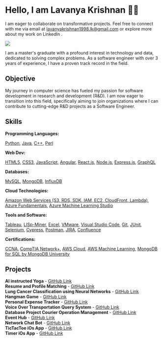# Hello, I am Lavanya Krishnan 👋🏻

I am eager to collaborate on transformative projects. Feel free to connect with me via email at lavanyakrishnan1998.lk@gmail.com or explore more about my work on LinkedIn .

<a href="https://www.linkedin.com/in/krishnanlavanya/"><img src="https://img.shields.io/badge/-LinkedIn-0072b1?&style=for-the-badge&logo=linkedin&logoColor=white" /></a>

I am a master's graduate with a profound interest in technology and data, dedicated to solving complex problems. As a software engineer with over 3 years of experience, I have a proven track record in the field.

## Objective

My journey in computer science has fueled my passion for software development in research and development (R&D). I am now eager to transition into this field, specifically aiming to join organizations where I can contribute to cutting-edge R&D projects as a Software Engineer.

## Skills

**Programming Languages:**  

[Python](#), [Java](#), [C++](#), [Perl](#)

**Web Dev:**  

[HTML5](#), [CSS3](#), [JavaScript](#), [Angular](#), [React.js](#), [Node.js](#), [Express.js](#), [GraphQL](#)

**Databases:**  

[MySQL](#), [MongoDB](#), [InfluxDB](#)

**Cloud Technologies:**  

[Amazon Web Services (S3, RDS, SDK, IAM, EC2, CloudFront, Lambda)](#), [Azure Fundamentals](#), [Azure Machine Learning Studio](#)

**Tools and Software:**  

[Tableau](#), [LISp-Miner](#), [Excel](#), [VMware](#), [Visual Studio Code](#), [Git](#), [JUnit](#), [Selenium](#), [Cypress](#), [Postman](#), [JIRA](#), [Confluence](#)

**Certifications:**  

[CCNA](#), [CompTIA Network+](#), [AWS Cloud](#), [AWS Machine Learning](#), [MongoDB for SQL by MongoDB University](#)




## Projects


**AI instructed Yoga** - [GitHub Link](https://github.com/krishnanlavanya/AI-Instructed-Yoga) <br>
**Resume and Profile Matching** - [GitHub Link](https://github.com/krishnanlavanya/Resume-Skill-Profile-Matching-Project) <br>
**Lung Cancer Classification using Neural Networks** - [GitHub Link](https://github.com/krishnanlavanya/Lung-Cancer-Classification-Using-Neural-Networks) <br>
**Hangman Game** - [GitHub Link](https://github.com/krishnanlavanya/HangmanGame) <br>
**Personal Expense Tracker** - [GitHub Link](https://github.com/krishnanlavanya/Personal-Expense-Tracker) <br>
**Voice Over Transportation Query System** - [GitHub Link](https://github.com/krishnanlavanya/VoiceOver-TransportationQuery-System) <br>
**Database Project Courier Operation Management** - [GitHub Link](https://github.com/krishnanlavanya/-Database-Management-Project-Courier-Operations-Management-) <br>
**Event Hub** - [GitHub Link](https://github.com/krishnanlavanya/Event-Hub) <br>
**Network Chat Bot** - [GitHub Link](https://github.com/krishnanlavanya/Network-Chat) <br>
**TicTacToe iOs App** - [GitHub Link](https://github.com/krishnanlavanya/MyFirstiOsApp) <br>
**Timer iOs App** - [GitHub Link](https://github.com/krishnanlavanya/Timer-Swift) <br>

